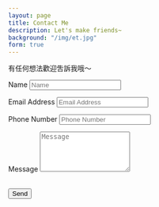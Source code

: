 ```yaml
---
layout: page
title: Contact Me
description: Let's make friends~
background: "/img/et.jpg"
form: true
---
```


有任何想法歡迎吿訴我哦～

<form action="https://formspree.io/f/mbjqknyv" method="POST">
    <div class="control-group">
        <div class="form-group floating-label-form-group controls">
            <label>Name</label>
            <input
                type="text"
                class="form-control"
                placeholder="Name"
                id="name"
                name="Name"
                required
                data-validation-required-message="Please enter your name."
            />
            <p class="help-block text-danger"></p>
        </div>
    </div>
    <div class="control-group">
        <div class="form-group floating-label-form-group controls">
            <label>Email Address</label>
            <input
                type="email"
                class="form-control"
                placeholder="Email Address"
                id="email"
                name="Email"
                required
                data-validation-required-message="Please enter your email address."
            />
            <p class="help-block text-danger"></p>
        </div>
    </div>
    <div class="control-group">
        <div class="form-group col-xs-12 floating-label-form-group controls">
            <label>Phone Number</label>
            <input
                type="tel"
                class="form-control"
                placeholder="Phone Number"
                id="phone"
                name="Phone"
                required
                data-validation-required-message="Please enter your phone number."
            />
            <p class="help-block text-danger"></p>
        </div>
    </div>
    <div class="control-group">
        <div class="form-group floating-label-form-group controls">
            <label>Message</label>
            <textarea
                rows="5"
                class="form-control"
                placeholder="Message"
                id="message"
                name="Message"
                required
                data-validation-required-message="Please enter a message."
            ></textarea>
            <p class="help-block text-danger"></p>
        </div>
    </div>
    <br />
    <div id="success"></div>
    <div class="form-group">
        <button type="submit" class="btn btn-primary" id="sendMessageButton">
            Send
        </button>
    </div>
</form>
